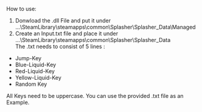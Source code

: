 How to use:

1. Donwload the .dll File and put it under ...\SteamLibrary\steamapps\common\Splasher\Splasher_Data\Managed
2. Create an Input.txt file and place it under ...\SteamLibrary\steamapps\common\Splasher\Splasher_Data\
The .txt needs to consist of 5 lines :

* Jump-Key 
* Blue-Liquid-Key 
* Red-Liquid-Key 
* Yellow-Liquid-Key 
* Random Key 

All Keys need to be uppercase.
You can use the provided .txt file as an Example.